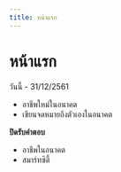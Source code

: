 ```yaml
---
title: หน้าแรก
---
```


# หน้าแรก

วันนี้ - 31/12/2561 
- อาชีพใหม่ในอนาคต 
- เขียนจดหมายถึงตัวเองในอนาคต 

**ปิดรับคำตอบ**
- อาชีพในอนาคต
- สมาร์ทซิตี้